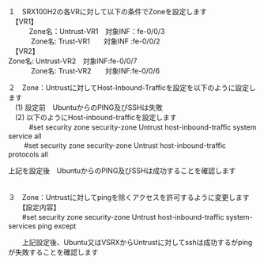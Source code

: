 １　SRX100H2の各VRに対して以下の条件でZoneを設定します<br>
　【VR1】<br>
　　　Zone名：Untrust-VR1　対象INF：fe-0/0/3<br>　　　
      Zone名:  Trust-VR1　　対象INF :fe-0/0/2<br>
　【VR2】<br>
      Zone名: Untrust-VR2　対象INF:fe-0/0/7<br>　　　
      Zone名: Trust-VR2　　対象INF:fe-0/0/6<br>

２　Zone：Untrustに対してHost-Inbound-Trafficを設定を以下のように設定します<br>
　(1) 設定前　UbuntuからのPING及びSSHは失敗<br>
　(2) 以下のようにHost-inbound-trafficを設定します<br>
 　　　#set security zone security-zone Untrust host-inbound-traffic system service all<br>
  　　 #set security zone security-zone Untrust host-inbound-traffic protocols all<br>
   
   上記を設定後　UbuntuからのPING及びSSHは成功することを確認します<br>
　

３　Zone：Untrustに対してpingを除くアクセスを許可するように変更します<br>
　　【設定内容】<br>
 　　#set security zone security-zone Untrust host-inbound-traffic system-services ping except<br>
   
　　上記設定後、Ubuntu又はVSRXからUntrustに対してsshは成功するがpingが失敗することを確認します<br>　　　

